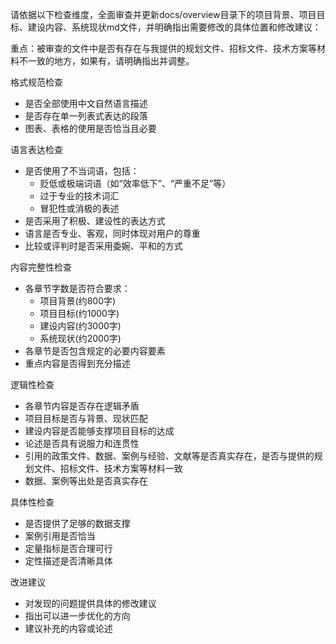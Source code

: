 请依据以下检查维度，全面审查并更新docs/overview目录下的项目背景、项目目标、建设内容、系统现状md文件，并明确指出需要修改的具体位置和修改建议：

重点：被审查的文件中是否有存在与我提供的规划文件、招标文件、技术方案等材料不一致的地方，如果有，请明确指出并调整。

格式规范检查
- 是否全部使用中文自然语言描述
- 是否存在单一列表式表达的段落
- 图表、表格的使用是否恰当且必要

语言表达检查
- 是否使用了不当词语，包括：
  - 贬低或极端词语（如“效率低下”、“严重不足”等）
  - 过于专业的技术词汇
  - 冒犯性或消极的表述
- 是否采用了积极、建设性的表达方式
- 语言是否专业、客观，同时体现对用户的尊重
- 比较或评判时是否采用委婉、平和的方式

内容完整性检查
- 各章节字数是否符合要求：
  - 项目背景(约800字)
  - 项目目标(约1000字)
  - 建设内容(约3000字)
  - 系统现状(约2000字)
- 各章节是否包含规定的必要内容要素
- 重点内容是否得到充分描述

逻辑性检查
- 各章节内容是否存在逻辑矛盾
- 项目目标是否与背景、现状匹配
- 建设内容是否能够支撑项目目标的达成
- 论述是否具有说服力和连贯性
- 引用的政策文件、数据、案例与经验、文献等是否真实存在，是否与提供的规划文件、招标文件、技术方案等材料一致
- 数据、案例等出处是否真实存在

具体性检查
- 是否提供了足够的数据支撑
- 案例引用是否恰当
- 定量指标是否合理可行
- 定性描述是否清晰具体

改进建议
- 对发现的问题提供具体的修改建议
- 指出可以进一步优化的方向
- 建议补充的内容或论述